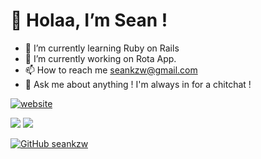 # 👋 Holaa, I’m Sean !
- 🌱 I’m currently learning Ruby on Rails
- 🔭 I’m currently working on Rota App.
- 📫 How to reach me seankzw@gmail.com
- 💬 Ask me about anything ! I'm always in for a chitchat !
<!-- - 👉🏼 [seankzw.site](https://seankzw.site) -->
[![website](https://img.shields.io/badge/Portfolio-seankzw.site-2648ff?style=for-the-badge&logo=appveyor&color=E3405B&labelColor=1c1c30&logoColor=white)](https://seankzw.site/)

<img src="https://github-readme-stats.vercel.app/api/top-langs/?username=seankzw&layout=compact&theme=dracula"/>
<img src="https://github-readme-stats.vercel.app/api?username=seankzw&show_icons=true&theme=radical"/>

 [![GitHub seankzw](https://img.shields.io/github/followers/seankzw?label=follow&style=social)](https://github.com/seankzw)

<!---
seankzw/seankzw is a ✨ special ✨ repository because its `README.md` (this file) appears on your GitHub profile.
You can click the Preview link to take a look at your changes.
--->
